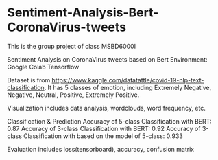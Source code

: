# Sentiment-Analysis-Bert-CoronaVirus-tweets
This is the group project of class MSBD6000I

Sentiment Analysis on CoronaVirus tweets based on Bert
Environment: Google Colab  Tensorflow

Dataset is from https://www.kaggle.com/datatattle/covid-19-nlp-text-classification. It has 5 classes of emotion, including Extremely Negative, Negative, Neutral, Positive, Extremely Positive.

Visualization includes data analysis, wordclouds, word frequency, etc.

Classification & Prediction
Accuracy of 5-class Classification with BERT: 0.87
Accuracy of 3-class Classification with BERT: 0.92
Accuracy of 3-class Classification with based on the model of 5-class: 0.933

Evaluation includes loss(tensorboard), accuracy, confusion matrix
